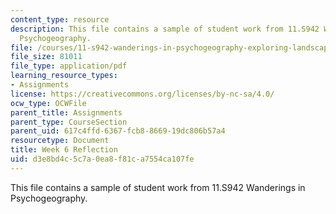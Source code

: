 ```yaml
---
content_type: resource
description: This file contains a sample of student work from 11.S942 Wanderings in
  Psychogeography.
file: /courses/11-s942-wanderings-in-psychogeography-exploring-landscapes-of-history-biography-memory-culture-nature-poetry-surreality-fantasy-and-madness-fall-2020/d3e8bd4c5c7a0ea8f81ca7554ca107fe_MIT11_s942f20_shao6.pdf
file_size: 81011
file_type: application/pdf
learning_resource_types:
- Assignments
license: https://creativecommons.org/licenses/by-nc-sa/4.0/
ocw_type: OCWFile
parent_title: Assignments
parent_type: CourseSection
parent_uid: 617c4ffd-6367-fcb8-8669-19dc806b57a4
resourcetype: Document
title: Week 6 Reflection
uid: d3e8bd4c-5c7a-0ea8-f81c-a7554ca107fe
---
```

This file contains a sample of student work from 11.S942 Wanderings in Psychogeography.